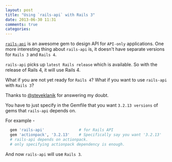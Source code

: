 ```yaml
---
layout: post
title: "Using `rails-api` with Rails 3"
date: 2013-06-30 11:31
comments: true
categories: 
---
```



[`rails-api`](https://github.com/rails-api/rails-api) is an awesome gem to design API for `API-only` applications.
One more interesting thing about `rails-api` is, it doesn't have
separate versions for `Rails 3` and `Rails 4`.

`rails-api` picks up `latest Rails release` which is available. So with
the release of Rails 4, it will use Rails 4.

What if you are not yet ready for `Rails 4`?
What if you want to use `rails-api` with `Rails 3`?

Thanks to [@steveklanik](https://twitter.com/steveklabnik) for
answering my doubt.

You have to just specify in the Gemfile that you want `3.2.13 versions`
of gems that `rails-api` depends on.

For example - 
 
```ruby
  gem 'rails-api'               # for Rails API
  gem 'actionpack', '3.2.13'    # Specifically say you want '3.2.13' 
  # rails-api depends on actionpack.
  # only specifying actionpack dependency is enough.

```

And now `rails-api` will use `Rails 3`.
